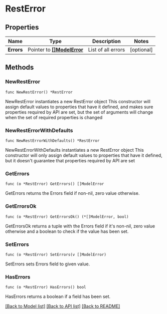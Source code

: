 # RestError

## Properties

Name | Type | Description | Notes
------------ | ------------- | ------------- | -------------
**Errors** | Pointer to [**[]ModelError**](ModelError.md) | List of all errors | [optional] 

## Methods

### NewRestError

`func NewRestError() *RestError`

NewRestError instantiates a new RestError object
This constructor will assign default values to properties that have it defined,
and makes sure properties required by API are set, but the set of arguments
will change when the set of required properties is changed

### NewRestErrorWithDefaults

`func NewRestErrorWithDefaults() *RestError`

NewRestErrorWithDefaults instantiates a new RestError object
This constructor will only assign default values to properties that have it defined,
but it doesn't guarantee that properties required by API are set

### GetErrors

`func (o *RestError) GetErrors() []ModelError`

GetErrors returns the Errors field if non-nil, zero value otherwise.

### GetErrorsOk

`func (o *RestError) GetErrorsOk() (*[]ModelError, bool)`

GetErrorsOk returns a tuple with the Errors field if it's non-nil, zero value otherwise
and a boolean to check if the value has been set.

### SetErrors

`func (o *RestError) SetErrors(v []ModelError)`

SetErrors sets Errors field to given value.

### HasErrors

`func (o *RestError) HasErrors() bool`

HasErrors returns a boolean if a field has been set.


[[Back to Model list]](../README.md#documentation-for-models) [[Back to API list]](../README.md#documentation-for-api-endpoints) [[Back to README]](../README.md)


